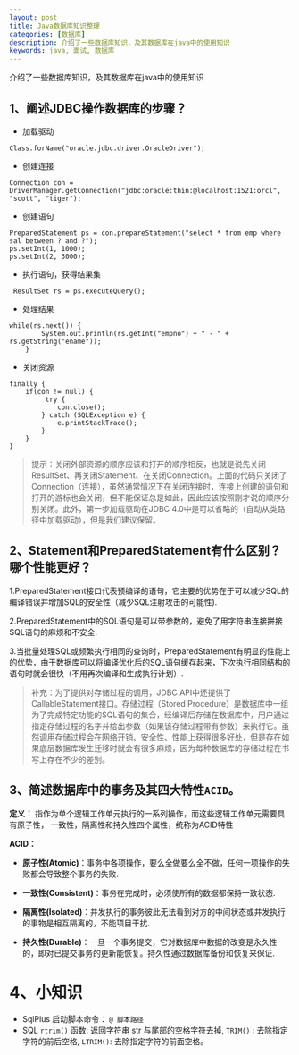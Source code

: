 ```yaml
---
layout: post
title: Java数据库知识整理
categories: [数据库]
description: 介绍了一些数据库知识，及其数据库在java中的使用知识
keywords: java, 面试, 数据库
---
```


介绍了一些数据库知识，及其数据库在java中的使用知识

## 1、阐述JDBC操作数据库的步骤？
* 加载驱动

```java?linenums
Class.forName("oracle.jdbc.driver.OracleDriver");
```

* 创建连接

```java?linenums 
Connection con = DriverManager.getConnection("jdbc:oracle:thin:@localhost:1521:orcl", "scott", "tiger");
```

* 创建语句

```java?linenums
PreparedStatement ps = con.prepareStatement("select * from emp where sal between ? and ?");
ps.setInt(1, 1000);
ps.setInt(2, 3000);
```

* 执行语句，获得结果集

```java?linenums
 ResultSet rs = ps.executeQuery();
```

* 处理结果

```java?linenums
while(rs.next()) {
        System.out.println(rs.getInt("empno") + " - " + rs.getString("ename"));
    }
```

* 关闭资源

```java?linenums
finally {
    if(con != null) {
         try {
            con.close();
        } catch (SQLException e) {
            e.printStackTrace();
        }
    }
}
```

> 提示：关闭外部资源的顺序应该和打开的顺序相反，也就是说先关闭ResultSet、再关闭Statement、在关闭Connection。上面的代码只关闭了Connection（连接），虽然通常情况下在关闭连接时，连接上创建的语句和打开的游标也会关闭，但不能保证总是如此，因此应该按照刚才说的顺序分别关闭。此外，第一步加载驱动在JDBC 4.0中是可以省略的（自动从类路径中加载驱动），但是我们建议保留。

## 2、Statement和PreparedStatement有什么区别？哪个性能更好？
1.PreparedStatement接口代表预编译的语句，它主要的优势在于可以减少SQL的编译错误并增加SQL的安全性（减少SQL注射攻击的可能性).

2.PreparedStatement中的SQL语句是可以带参数的，避免了用字符串连接拼接SQL语句的麻烦和不安全.

3.当批量处理SQL或频繁执行相同的查询时，PreparedStatement有明显的性能上的优势，由于数据库可以将编译优化后的SQL语句缓存起来，下次执行相同结构的语句时就会很快（不用再次编译和生成执行计划）.
 
> 补充：为了提供对存储过程的调用，JDBC API中还提供了CallableStatement接口。存储过程（Stored Procedure）是数据库中一组为了完成特定功能的SQL语句的集合，经编译后存储在数据库中，用户通过指定存储过程的名字并给出参数（如果该存储过程带有参数）来执行它。虽然调用存储过程会在网络开销、安全性、性能上获得很多好处，但是存在如果底层数据库发生迁移时就会有很多麻烦，因为每种数据库的存储过程在书写上存在不少的差别。

## 3、简述数据库中的事务及其四大特性`ACID`。
**定义：**
   指作为单个逻辑工作单元执行的一系列操作，而这些逻辑工作单元需要具有原子性，  一致性，隔离性和持久性四个属性，统称为ACID特性

**ACID：**

* **原子性(Atomic)**：事务中各项操作，要么全做要么全不做，任何一项操作的失败都会导致整个事务的失败.
 
* **一致性(Consistent)**：事务在完成时，必须使所有的数据都保持一致状态.

* **隔离性(Isolated)**：并发执行的事务彼此无法看到对方的中间状态或并发执行的事物是相互隔离的，不能项目干扰.

* **持久性(Durable)**：一旦一个事务提交，它对数据库中数据的改变是永久性的，即对已提交事务的更新能恢复。持久性通过数据库备份和恢复来保证.

# 4、小知识
* SqlPlus 启动脚本命令： `@ 脚本路径`
* SQL `rtrim()` 函数: 返回字符串 str 与尾部的空格字符去掉, `TRIM()` : 去除指定字符的前后空格, `LTRIM()`: 去除指定字符的前面空格。
